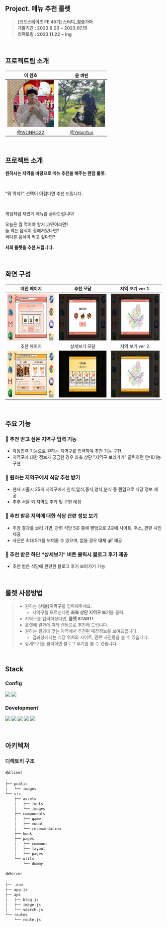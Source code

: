 <br>

## **Project. 메뉴 추천 룰렛**

> **[코드스테이츠 FE 45기] 스터디\_참숯가마**\
> **개발기간 : 2023.6.23 ~ 2023.07.15**\
> **리팩토링 : 2023.11.22 ~ ing**

<br>

## 프로젝트팀 소개

| <center>이 원호</center>                                           | <center>윤 예빈</center>                                           |
| ------------------------------------------------------------------ | ------------------------------------------------------------------ |
| <img width="150px" height="150px" src = "client\public\images\Wonho.png"> | <img width="150px" height="150px" src = "client\public\images\Yebin.jpg"> |
| <center>[@WONHO22](https://github.com/W0N-H0)</center>             | <center>[@YebinYun](https://github.com/YebinYun)</center>          |

<br>

## 프로젝트 소개

**원하시는 지역을 바탕으로 메뉴 추천을 해주는 랜덤 룰렛.**

<br>

"뭐 먹지?" 선택이 어렵다면 추천 드립니다.

<br>

게임처럼 재밌게 메뉴를 골라드립니다!

오늘은 뭘 먹어야 할지 고민이라면?<br>
늘 먹는 음식이 정해져있다면?<br>
색다른 음식이 먹고 싶다면?<br>

**저희 룰렛을 추천 드립니다.**

<br>

## 화면 구성

| <center>메인 페이지</center>                                               | <center>추천 모달</center>                                             | <center>지역 보기 ver 1.</center>                                          |
| -------------------------------------------------------------------------- | ---------------------------------------------------------------------- | -------------------------------------------------------------------------- |
| <img width="300px" height="150px" src = "client\public\images\Main.png">          | <img width="300px" height="150px" src = "client\public\images\MainModal.png"> | <img width="300px" height="150px" src = "client\public\images\MapModalFirst.png"> |
| <center>추천 페이지</center>                                               | <center>상세보기 모달</center>                                         | <center>지역 보기 ver 2.</center>                                          |
| <img width="300px" height="150px" src = "client\public\images\Recomandation.png"> | <img width="300px" height="150px" src = "client\public\images\BlogModal.png"> | <img width="300px" height="150px" src = "client\public\images\MapModalSec.png">   |

<br>

## 주요 기능

### 🍚 추천 받고 싶은 지역구 입력 기능

- 자동입력 기능으로 원하는 지역구를 입력하여 추천 가능 구현.
- 지역구에 대한 정보가 궁금한 경우 좌측 상단 "지역구 보러가기" 클릭하면 안내기능 구현

### 🍚 원하는 지역구에서 식당 추천 받기

- 현재 서울시 25개 지역구에서 한식,일식,중식,양식,분식 중 랜덤으로 식당 정보 제공
- 추후 서울 외 지역도 추가 및 구현 예정

### 🍚 추천 받은 지역에 대한 식당 관련 정보 보기

- 추첨 결과를 보러 가면, 관련 식당 5곳 중에 랜덤으로 2곳에 사이트, 주소, 관련 사진 제공
- 사진은 최대 5개를 보여줄 수 있으며, 없을 경우 대체 gif 제공

### 🍚 추천 받은 하단 "상세보기" 버튼 클릭시 블로그 후기 제공

- 추천 받은 식당에 관련한 블로그 후기 보러가기 가능

<br>

## 룰렛 사용방법

> - 원하는 **(서울)지역구**를 입력해주세요.
>   - 지역구를 모르신다면 **좌측 상단 지역구 보기**를 클릭.
> - 지역구를 입력하셨다면, **룰렛 START!**
> - 룰렛에 결과에 따라 랜덤으로 추천해 드립니다.
> - 원하는 결과에 맞는 지역에서 추천된 매장정보를 보여드립니다.
>   - 결과창에서는 식당 위치와 사이트, 관련 사진등을 볼 수 있습니다.
> - 상세보기를 클릭하면 블로그 후기를 볼 수 있습니다.

<br>

## **Stack**

### **Config**

<img src="https://img.shields.io/badge/npm-CB3837?style=flat&logo=npm&logoColor=white"/> <img src="https://img.shields.io/badge/naver-03C75A?style=flat&logo=npm&logoColor=white"/>

### **Development**

<img src="https://img.shields.io/badge/JavaScript-F7DF1E?style=flat&logo=JavaScript&logoColor=white"/> <img src="https://img.shields.io/badge/react-61DAFB?style=flat&logo=react&logoColor=white"/> <img src="https://img.shields.io/badge/styled components-DB7093?style=flat&logo=styledcomponents&logoColor=white"/> <img src="https://img.shields.io/badge/react router-CA4245?style=flat&logo=reactrouter&logoColor=white"/> <img src="https://img.shields.io/badge/axios-5A29E4?style=flat&logo=axios&logoColor=white"/>

<br>

## 아키텍쳐

### 디렉토리 구조
```
📤Client
.
├── public
│   └── images
└── src
    ├── assets
    │   ├── fonts
    │   └── images
    ├── components
    │   ├── game
    │   ├── modal
    │   └── recomandation
    ├── hook
    ├── pages
    │   ├── commons
    │   ├── layout
    │   └── pages
    └── utils
        └── dummy

📥Server
.
├── .env
├── app.js
├── api
│   ├── blog.js
│   ├── image.js
│   └── search.js
└── routes
    └── route.js
```
<br>
